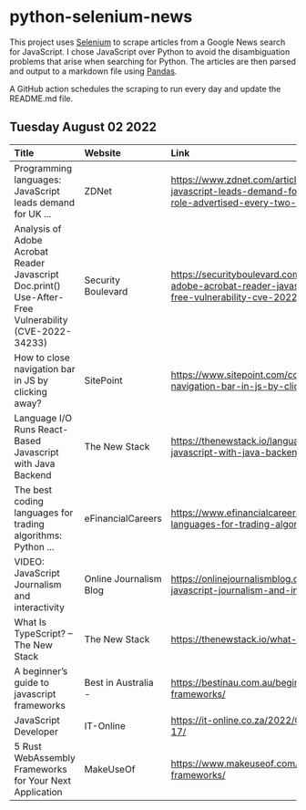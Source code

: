 # python-selenium-news

This project uses [Selenium](https://www.seleniumhq.org/) to scrape articles from a Google News search for JavaScript.
I chose JavaScript over Python to avoid the disambiguation problems that arise when searching for Python.
The articles are then parsed and output to a markdown file using [Pandas](https://pandas.pydata.org/).

A GitHub action schedules the scraping to run every day and update the README.md file.

## Tuesday August 02 2022


| Title                                                                                                 | Website                | Link                                                                                                                                     |
|:------------------------------------------------------------------------------------------------------|:-----------------------|:-----------------------------------------------------------------------------------------------------------------------------------------|
| Programming languages: JavaScript leads demand for UK ...                                             | ZDNet                  | https://www.zdnet.com/article/programming-languages-javascript-leads-demand-for-uk-tech-jobs-with-new-role-advertised-every-two-minutes/ |
| Analysis of Adobe Acrobat Reader Javascript Doc.print() Use-After-Free Vulnerability (CVE-2022-34233) | Security Boulevard     | https://securityboulevard.com/2022/08/analysis-of-adobe-acrobat-reader-javascript-doc-print-use-after-free-vulnerability-cve-2022-34233/ |
| How to close navigation bar in JS by clicking away?                                                   | SitePoint              | https://www.sitepoint.com/community/t/how-to-close-navigation-bar-in-js-by-clicking-away/392454                                          |
| Language I/O Runs React-Based Javascript with Java Backend                                            | The New Stack          | https://thenewstack.io/language-i-o-runs-react-based-javascript-with-java-backend/                                                       |
| The best coding languages for trading algorithms: Python ...                                          | eFinancialCareers      | https://www.efinancialcareers.com/news/2022/07/coding-languages-for-trading-algorithms                                                   |
| VIDEO: JavaScript Journalism and interactivity                                                        | Online Journalism Blog | https://onlinejournalismblog.com/2022/07/26/video-javascript-journalism-and-interactivity/                                               |
| What Is TypeScript? – The New Stack                                                                   | The New Stack          | https://thenewstack.io/what-is-typescript/                                                                                               |
| A beginner’s guide to javascript frameworks                                                           | Best in Australia -    | https://bestinau.com.au/beginners-guide-to-javascript-frameworks/                                                                        |
| JavaScript Developer                                                                                  | IT-Online              | https://it-online.co.za/2022/07/29/javascript-developer-17/                                                                              |
| 5 Rust WebAssembly Frameworks for Your Next Application                                               | MakeUseOf              | https://www.makeuseof.com/rust-webassembly-frameworks/                                                                                   |